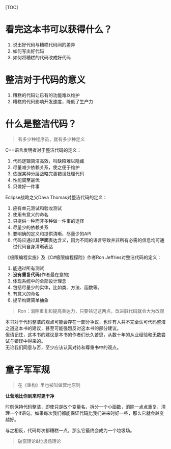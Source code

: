 [TOC]

# 看完这本书可以获得什么？
1. 说出好代码与糟糕代码间的差异
2. 如何写出好代码
3. 如何将糟糕的代码改成好代码

# 整洁对于代码的意义
1. 糟糕的代码让已有的功能难以维护
2. 糟糕的代码影响开发速度，降低了生产力

# 什么是整洁代码？
> 有多少种程序员，就有多少种定义

C++语言发明者对于整洁代码的定义：
1. 代码逻辑简洁高效，叫缺陷难以隐藏
2. 尽量减少依赖关系，使之便于维护
3. 依据某种分层战略完善错误处理代码
4. 性能调至最优
5. 只做好一件事

Eclipse战略之父Dava Thomas对整洁代码的定义：
1. 应有单元测试和验收测试
2. 使用有意义的命名
3. 只提供一种而非多种做一件事的途径
4. 尽量少的依赖关系
5. 要明确的定义和提供清晰、尽量少的API
6. 代码应通过其**字面**表达含义，因为不同的语言导致并非所有必需的信息均可通过代码自身清晰表达
 
《极限编程实施》及《C#极限编程探险》作者Ron Jeffries对整洁代码的定义：
1. 能通过所有测试
2. **没有重复代码**(作者最在意的)
3. 体现系统中的全部设计理念
4. 包括尽量少的实体，比如类、方法、函数等。
5. 有意义的命名
6. 提早构建简单抽象
> Ron：消除重复和提高表达力，只要铭记这两点，改进脏代码就会大为改观

本书对于代码整洁的观点可能会存在一部分争议，也许有人并不完全认可代码整洁之道这本书的建议，甚至可能强烈反对这本书的部分建议。<br/>
但请记住，这本书的建议是本书的作者们长久苦思，从数十年的从业经验和无数尝试与错误中得来的。<br/>
无论我们同意与否，至少应该认真对待和尊重书中的观点。

# 童子军军规
> 在《重构》里也被叫做营地原则

**让营地比你到来时更干净**

时刻保持代码整洁，即使只是改个变量名，拆分一个小函数，消除一点点重复，清理一个if语句。如果每次我们都能保证代码比我们进来时好一些，那么它就会越变越好。

与之相反，代码每次都糟糕一点，那么它最终会成为一个垃圾场。
> 破窗理论&垃圾场理论
